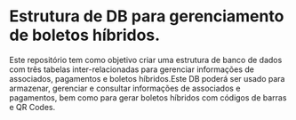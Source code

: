 # Estrutura de DB para gerenciamento de boletos híbridos.

Este repositório tem como objetivo criar uma estrutura de banco de dados com três tabelas inter-relacionadas para gerenciar informações de associados, pagamentos e boletos híbridos.Este DB poderá ser usado para armazenar, gerenciar e consultar informações de associados e pagamentos, bem como para gerar boletos híbridos com códigos de barras e QR Codes.
